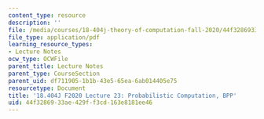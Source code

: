 ```yaml
---
content_type: resource
description: ''
file: /media/courses/18-404j-theory-of-computation-fall-2020/44f3286933ae429ff3cd163e8181ee46_MIT18_404f20_lec23.pdf
file_type: application/pdf
learning_resource_types:
- Lecture Notes
ocw_type: OCWFile
parent_title: Lecture Notes
parent_type: CourseSection
parent_uid: df711905-1b1b-43e5-65ea-6ab014405e75
resourcetype: Document
title: '18.404J F2020 Lecture 23: Probabilistic Computation, BPP'
uid: 44f32869-33ae-429f-f3cd-163e8181ee46
---
```

